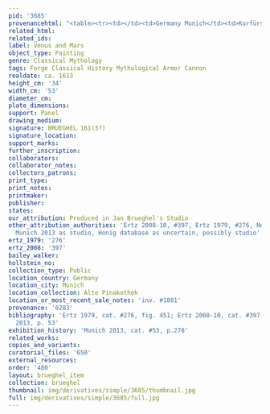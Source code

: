 ```yaml
---
pid: '3685'
provenancehtml: "<table><tr><td></td><td>Germany Munich</td><td>Kurfürstlichen Gallery</td></tr></table>"
related_html:
related_ids:
label: Venus and Mars
object_type: Painting
genre: Classical Mythology
tags: Forge Classical History Mythological Armor Cannon
realdate: ca. 1613
height_cm: '34'
width_cm: '53'
diameter_cm:
plate_dimensions:
support: Panel
drawing_medium:
signature: BRUEGHEL 161(3?)
signature_location:
support_marks:
further_inscription:
collaborators:
collaborator_notes:
collectors_patrons:
print_type:
print_notes:
printmaker:
publisher:
states:
our_attribution: Produced in Jan Brueghel's Studio
other_attribution_authorities: 'Ertz 2008-10, #397, Ertz 1979, #276, Neumeister in
  Munich 2013 as studio, Honig database as uncertain, possibly studio'
ertz_1979: '276'
ertz_2008: '397'
bailey_walker:
hollstein_no:
collection_type: Public
location_country: Germany
location_city: Munich
location_collection: Alte Pinakothek
location_or_most_recent_sale_notes: 'inv. #1881'
provenance: '6283'
bibliography: 'Ertz 1979, cat. #276, fig. 451; Ertz 2008-10, cat. #397; Ruby in Munich
  2013, p. 53'
exhibition_history: 'Munich 2013, cat. #53, p.278'
related_works:
copies_and_variants:
curatorial_files: '650'
external_resources:
order: '480'
layout: brueghel_item
collection: brueghel
thumbnail: img/derivatives/simple/3685/thumbnail.jpg
full: img/derivatives/simple/3685/full.jpg
---
```

